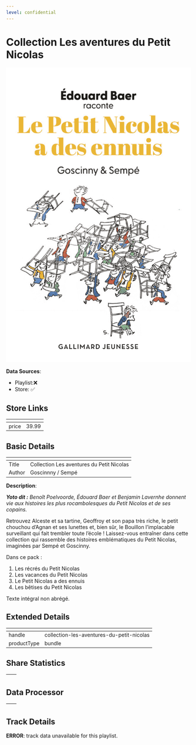 ```yaml
---
level: confidential
---
```

# Collection Les aventures du Petit Nicolas

![card_[93CCP].png](../../img/cards/card_[93CCP].png)

**Data Sources**: 

- Playlist:❌
- Store: ✅


## Store Links

| <!-- --> | <!-- --> |
| - | - |
| price | 39.99 |


## Basic Details

| <!-- --> | <!-- --> |
| - | - |
| Title | Collection Les aventures du Petit Nicolas |
| Author | Goscinnny / Sempé |

**Description**:

_**Yoto dit :** Benoît Poelvoorde, Édouard Baer et Benjamin Lavernhe donnent vie aux histoires les plus rocambolesques du Petit Nicolas et de ses copains._

Retrouvez Alceste et sa tartine, Geoffroy et son papa très riche, le petit chouchou d’Agnan et ses lunettes et, bien sûr, le Bouillon l’implacable surveillant qui fait trembler toute l’école ! Laissez-vous entraîner dans cette collection qui rassemble des histoires emblématiques du Petit Nicolas, imaginées par Sempé et Goscinny.

Dans ce pack :  
1. Les récrés du Petit Nicolas  
2. Les vacances du Petit Nicolas  
3. Le Petit Nicolas a des ennuis  
4. Les bêtises du Petit Nicolas

Texte intégral non abrégé.


## Extended Details

| <!-- --> | <!-- --> |
| - | - |
| handle | collection-les-aventures-du-petit-nicolas |
| productType | bundle |


## Share Statistics

| <!-- --> | <!-- --> |
| - | - |


## Data Processor

| <!-- --> | <!-- --> |
| - | - |


## Track Details

**ERROR**: track data unavailable for this playlist.

